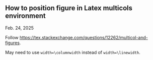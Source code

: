 ## How to position figure in Latex multicols environment
Feb. 24, 2025

Follow https://tex.stackexchange.com/questions/12262/multicol-and-figures.

May need to use `width=\columnwidth` instead of `width=\linewidth`.
